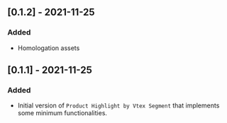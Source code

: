 ## [0.1.2] - 2021-11-25
### Added
- Homologation assets

## [0.1.1] - 2021-11-25
### Added
- Initial version of `Product Highlight by Vtex Segment` that implements some minimum functionalities.
